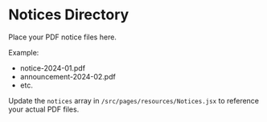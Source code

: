 # Notices Directory

Place your PDF notice files here.

Example:
- notice-2024-01.pdf
- announcement-2024-02.pdf
- etc.

Update the `notices` array in `/src/pages/resources/Notices.jsx` to reference your actual PDF files.
